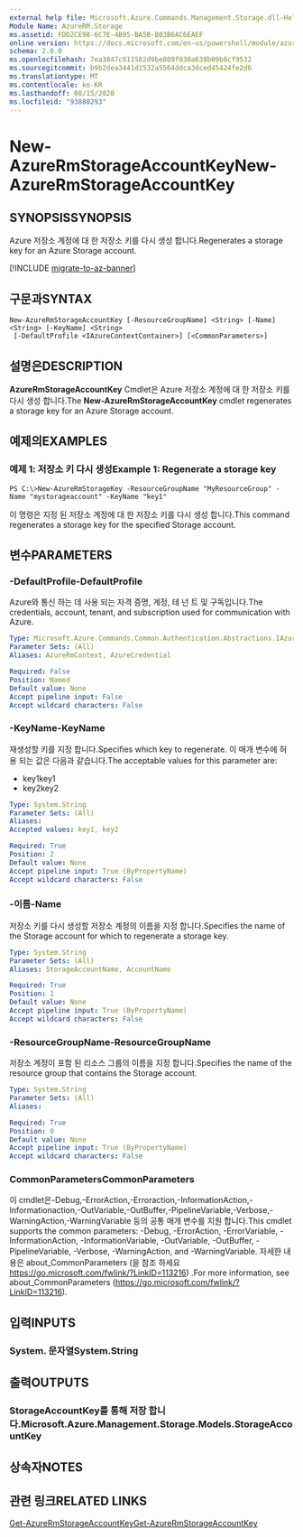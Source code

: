 ```yaml
---
external help file: Microsoft.Azure.Commands.Management.Storage.dll-Help.xml
Module Name: AzureRM.Storage
ms.assetid: FDD2CE98-6C7E-4B95-BA5B-B03B6AC6EAEF
online version: https://docs.microsoft.com/en-us/powershell/module/azurerm.storage/new-azurermstorageaccountkey
schema: 2.0.0
ms.openlocfilehash: 7ea3847c011582d9be809f030a638b09b6cf9532
ms.sourcegitcommit: b9b2dea3441d1532a5564ddca3dced45424fe2d6
ms.translationtype: MT
ms.contentlocale: ko-KR
ms.lasthandoff: 08/15/2020
ms.locfileid: "93880293"
---
```

# <span data-ttu-id="598a0-101">New-AzureRmStorageAccountKey</span><span class="sxs-lookup"><span data-stu-id="598a0-101">New-AzureRmStorageAccountKey</span></span>

## <span data-ttu-id="598a0-102">SYNOPSIS</span><span class="sxs-lookup"><span data-stu-id="598a0-102">SYNOPSIS</span></span>
<span data-ttu-id="598a0-103">Azure 저장소 계정에 대 한 저장소 키를 다시 생성 합니다.</span><span class="sxs-lookup"><span data-stu-id="598a0-103">Regenerates a storage key for an Azure Storage account.</span></span>

[!INCLUDE [migrate-to-az-banner](../../includes/migrate-to-az-banner.md)]

## <span data-ttu-id="598a0-104">구문과</span><span class="sxs-lookup"><span data-stu-id="598a0-104">SYNTAX</span></span>

```
New-AzureRmStorageAccountKey [-ResourceGroupName] <String> [-Name] <String> [-KeyName] <String>
 [-DefaultProfile <IAzureContextContainer>] [<CommonParameters>]
```

## <span data-ttu-id="598a0-105">설명은</span><span class="sxs-lookup"><span data-stu-id="598a0-105">DESCRIPTION</span></span>
<span data-ttu-id="598a0-106">**AzureRmStorageAccountKey** Cmdlet은 Azure 저장소 계정에 대 한 저장소 키를 다시 생성 합니다.</span><span class="sxs-lookup"><span data-stu-id="598a0-106">The **New-AzureRmStorageAccountKey** cmdlet regenerates a storage key for an Azure Storage account.</span></span>

## <span data-ttu-id="598a0-107">예제의</span><span class="sxs-lookup"><span data-stu-id="598a0-107">EXAMPLES</span></span>

### <span data-ttu-id="598a0-108">예제 1: 저장소 키 다시 생성</span><span class="sxs-lookup"><span data-stu-id="598a0-108">Example 1: Regenerate a storage key</span></span>
```
PS C:\>New-AzureRmStorageKey -ResourceGroupName "MyResourceGroup" -Name "mystorageaccount" -KeyName "key1"
```

<span data-ttu-id="598a0-109">이 명령은 지정 된 저장소 계정에 대 한 저장소 키를 다시 생성 합니다.</span><span class="sxs-lookup"><span data-stu-id="598a0-109">This command regenerates a storage key for the specified Storage account.</span></span>

## <span data-ttu-id="598a0-110">변수</span><span class="sxs-lookup"><span data-stu-id="598a0-110">PARAMETERS</span></span>

### <span data-ttu-id="598a0-111">-DefaultProfile</span><span class="sxs-lookup"><span data-stu-id="598a0-111">-DefaultProfile</span></span>
<span data-ttu-id="598a0-112">Azure와 통신 하는 데 사용 되는 자격 증명, 계정, 테 넌 트 및 구독입니다.</span><span class="sxs-lookup"><span data-stu-id="598a0-112">The credentials, account, tenant, and subscription used for communication with Azure.</span></span>

```yaml
Type: Microsoft.Azure.Commands.Common.Authentication.Abstractions.IAzureContextContainer
Parameter Sets: (All)
Aliases: AzureRmContext, AzureCredential

Required: False
Position: Named
Default value: None
Accept pipeline input: False
Accept wildcard characters: False
```

### <span data-ttu-id="598a0-113">-KeyName</span><span class="sxs-lookup"><span data-stu-id="598a0-113">-KeyName</span></span>
<span data-ttu-id="598a0-114">재생성할 키를 지정 합니다.</span><span class="sxs-lookup"><span data-stu-id="598a0-114">Specifies which key to regenerate.</span></span>
<span data-ttu-id="598a0-115">이 매개 변수에 허용 되는 값은 다음과 같습니다.</span><span class="sxs-lookup"><span data-stu-id="598a0-115">The acceptable values for this parameter are:</span></span>
- <span data-ttu-id="598a0-116">key1</span><span class="sxs-lookup"><span data-stu-id="598a0-116">key1</span></span>
- <span data-ttu-id="598a0-117">key2</span><span class="sxs-lookup"><span data-stu-id="598a0-117">key2</span></span>

```yaml
Type: System.String
Parameter Sets: (All)
Aliases:
Accepted values: key1, key2

Required: True
Position: 2
Default value: None
Accept pipeline input: True (ByPropertyName)
Accept wildcard characters: False
```

### <span data-ttu-id="598a0-118">-이름</span><span class="sxs-lookup"><span data-stu-id="598a0-118">-Name</span></span>
<span data-ttu-id="598a0-119">저장소 키를 다시 생성할 저장소 계정의 이름을 지정 합니다.</span><span class="sxs-lookup"><span data-stu-id="598a0-119">Specifies the name of the Storage account for which to regenerate a storage key.</span></span>

```yaml
Type: System.String
Parameter Sets: (All)
Aliases: StorageAccountName, AccountName

Required: True
Position: 1
Default value: None
Accept pipeline input: True (ByPropertyName)
Accept wildcard characters: False
```

### <span data-ttu-id="598a0-120">-ResourceGroupName</span><span class="sxs-lookup"><span data-stu-id="598a0-120">-ResourceGroupName</span></span>
<span data-ttu-id="598a0-121">저장소 계정이 포함 된 리소스 그룹의 이름을 지정 합니다.</span><span class="sxs-lookup"><span data-stu-id="598a0-121">Specifies the name of the resource group that contains the Storage account.</span></span>

```yaml
Type: System.String
Parameter Sets: (All)
Aliases:

Required: True
Position: 0
Default value: None
Accept pipeline input: True (ByPropertyName)
Accept wildcard characters: False
```

### <span data-ttu-id="598a0-122">CommonParameters</span><span class="sxs-lookup"><span data-stu-id="598a0-122">CommonParameters</span></span>
<span data-ttu-id="598a0-123">이 cmdlet은-Debug,-ErrorAction,-Erroraction,-InformationAction,-Informationaction,-OutVariable,-OutBuffer,-PipelineVariable,-Verbose,-WarningAction,-WarningVariable 등의 공통 매개 변수를 지원 합니다.</span><span class="sxs-lookup"><span data-stu-id="598a0-123">This cmdlet supports the common parameters: -Debug, -ErrorAction, -ErrorVariable, -InformationAction, -InformationVariable, -OutVariable, -OutBuffer, -PipelineVariable, -Verbose, -WarningAction, and -WarningVariable.</span></span> <span data-ttu-id="598a0-124">자세한 내용은 about_CommonParameters (을 참조 하세요 https://go.microsoft.com/fwlink/?LinkID=113216) .</span><span class="sxs-lookup"><span data-stu-id="598a0-124">For more information, see about_CommonParameters (https://go.microsoft.com/fwlink/?LinkID=113216).</span></span>

## <span data-ttu-id="598a0-125">입력</span><span class="sxs-lookup"><span data-stu-id="598a0-125">INPUTS</span></span>

### <span data-ttu-id="598a0-126">System. 문자열</span><span class="sxs-lookup"><span data-stu-id="598a0-126">System.String</span></span>

## <span data-ttu-id="598a0-127">출력</span><span class="sxs-lookup"><span data-stu-id="598a0-127">OUTPUTS</span></span>

### <span data-ttu-id="598a0-128">StorageAccountKey를 통해 저장 합니다.</span><span class="sxs-lookup"><span data-stu-id="598a0-128">Microsoft.Azure.Management.Storage.Models.StorageAccountKey</span></span>

## <span data-ttu-id="598a0-129">상속자</span><span class="sxs-lookup"><span data-stu-id="598a0-129">NOTES</span></span>

## <span data-ttu-id="598a0-130">관련 링크</span><span class="sxs-lookup"><span data-stu-id="598a0-130">RELATED LINKS</span></span>

[<span data-ttu-id="598a0-131">Get-AzureRmStorageAccountKey</span><span class="sxs-lookup"><span data-stu-id="598a0-131">Get-AzureRmStorageAccountKey</span></span>](./Get-AzureRmStorageAccountKey.md)
